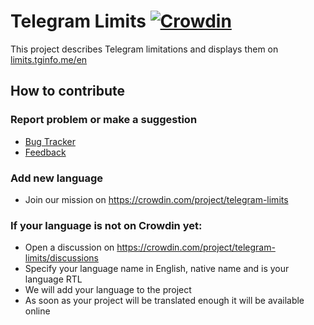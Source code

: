 # Telegram Limits [![Crowdin](https://badges.crowdin.net/telegram-limits/localized.svg)](https://crowdin.com/project/telegram-limits)
This project describes Telegram limitations and displays them on [limits.tginfo.me/en](https://limits.tginfo.me/en)

## How to contribute
### Report problem or make a suggestion
- [Bug Tracker](https://github.com/tginfo/Telegram-Limits/issues/new/choose)
- [Feedback](https://t.me/infowritebot) 

### Add new language
- Join our mission on https://crowdin.com/project/telegram-limits

### If your language is not on Crowdin yet:
- Open a discussion on https://crowdin.com/project/telegram-limits/discussions
- Specify your language name in English, native name and is your language RTL
- We will add your language to the project
- As soon as your project will be translated enough it will be available online 
